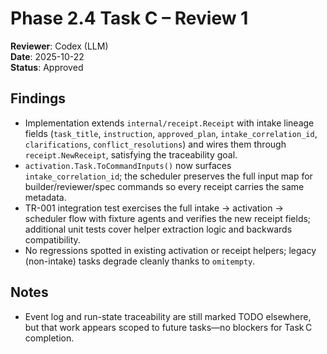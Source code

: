 # Phase 2.4 Task C – Review 1

**Reviewer**: Codex (LLM)  
**Date**: 2025-10-22  
**Status**: Approved

## Findings
- Implementation extends `internal/receipt.Receipt` with intake lineage fields (`task_title`, `instruction`, `approved_plan`, `intake_correlation_id`, `clarifications`, `conflict_resolutions`) and wires them through `receipt.NewReceipt`, satisfying the traceability goal.
- `activation.Task.ToCommandInputs()` now surfaces `intake_correlation_id`; the scheduler preserves the full input map for builder/reviewer/spec commands so every receipt carries the same metadata.
- TR-001 integration test exercises the full intake → activation → scheduler flow with fixture agents and verifies the new receipt fields; additional unit tests cover helper extraction logic and backwards compatibility.
- No regressions spotted in existing activation or receipt helpers; legacy (non-intake) tasks degrade cleanly thanks to `omitempty`.

## Notes
- Event log and run-state traceability are still marked TODO elsewhere, but that work appears scoped to future tasks—no blockers for Task C completion.
